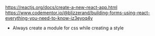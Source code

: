 https://reactjs.org/docs/create-a-new-react-app.html
https://www.codementor.io/@blizzerand/building-forms-using-react-everything-you-need-to-know-iz3eyoq4y
* Always create a module for css while creating a style